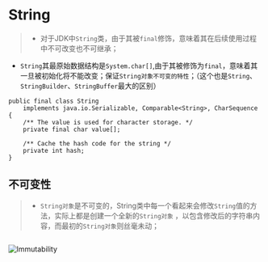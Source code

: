 # String

>*  对于JDK中`String`类，由于其被`final`修饰，意味着其在后续使用过程中不可改变也不可继承；
*  `String`其最原始数据结构是`System.char[]`,由于其被修饰为`final`，意味着其一旦被初始化将不能改变；保证`String对象不可变的特性`；（这个也是`String`、`StringBuilder`、`StringBuffer`最大的区别）

```
public final class String
    implements java.io.Serializable, Comparable<String>, CharSequence {
    /** The value is used for character storage. */
    private final char value[];

    /** Cache the hash code for the string */
    private int hash;
}
```


## 不可变性

>* `String对象`是不可变的，String类中每一个看起来会修改`String`值的方法，实际上都是创建一个全新的`String对象`
，以包含修改后的字符串内容，而最初的`String对象`则丝毫未动；

```

```


![Immutability](/images/Immutability.jpg)

